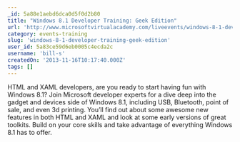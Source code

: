 ```yaml
---
_id: 5a88e1aebd6dca0d5f0d2b80
title: "Windows 8.1 Developer Training: Geek Edition"
url: 'http://www.microsoftvirtualacademy.com/liveevents/windows-8-1-developer-training-geek-edition#?fbid=RfHc7HWJo2b'
category: events-training
slug: 'windows-8-1-developer-training-geek-edition'
user_id: 5a83ce59d6eb0005c4ecda2c
username: 'bill-s'
createdOn: '2013-11-16T10:17:40.000Z'
tags: []
---
```


HTML and XAML developers, are you ready to start having fun with Windows 8.1? Join Microsoft developer experts for a dive deep into the gadget and devices side of Windows 8.1, including USB, Bluetooth, point of sale, and even 3d printing. You’ll find out about some awesome new features in both HTML and XAML and look at some early versions of great toolkits. Build on your core skills and take advantage of everything Windows 8.1 has to offer.
